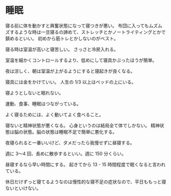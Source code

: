# 睡眠

寝る前に体を動かすと興奮状態になって寝つきが悪い。
布団に入ってもムズムズするような時は一旦寝るの諦めて、ストレッチとかノートライティングとかで鎮めるといい。
初めから筋トレとかしないのがベスト。

寝る時は室温が高いと寝苦しい。
さっさと冷房入れる。

室温を細かくコントロールするより、低めにして寝具かぶったほうが簡単。

夜は涼しく、朝は室温が上がるようにすると寝起きが良くなる。

寝具には金をかけていい。
人生の 1/3 以上はベッドの上にいる。

寝ようとしないと眠れない。

運動、食事、睡眠はつながっている。

よく寝るためには、よく動いてよく食べること。

寝ないと精神状態が悪くなる。
心身というのは結局全て体でしかない。
精神状態は脳の状態。脳の状態は睡眠不足で簡単に悪化する。

夜寝られると一番いいけど、ダメだったら我慢せずに昼寝する。

週に 3〜4 回、長めに散歩するといい。週に 150 分くらい。

昼寝するなら早い時間にする。
起きてから 13 - 15 時間程度で眠くなると言われている。

休日だけずっと寝てるようなのは慢性的な寝不足の症状なので、平日ももっと寝ないといけない。
